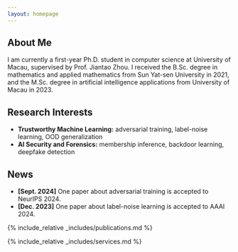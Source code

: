 ```yaml
---
layout: homepage
---
```


## About Me

I am currently a first-year Ph.D. student in computer science at University of Macau, supervised by Prof. Jiantao Zhou. I received the B.Sc. degree in mathematics and applied mathematics from Sun Yat-sen University in 2021, and the M.Sc. degree in artificial intelligence applications from University of Macau in 2023.

## Research Interests

- **Trustworthy Machine Learning:** adversarial training, label-noise learning, OOD generalization
- **AI Security and Forensics:** membership inference, backdoor learning, deepfake detection

## News

- **[Sept. 2024]** One paper about adversarial training is accepted to NeurIPS 2024.
- **[Dec. 2023]** One paper about label-noise learning is accepted to AAAI 2024.

{% include_relative _includes/publications.md %}

{% include_relative _includes/services.md %}
